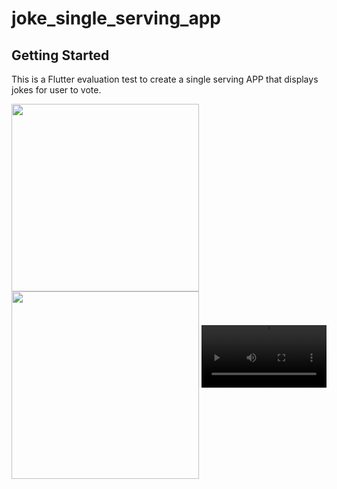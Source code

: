 # joke_single_serving_app

## Getting Started

This is a Flutter evaluation test to create a single serving APP that displays jokes for user to vote.

<img align="left" src="https://github.com/nvhuy0702/hl-assignment-nvh-mobile/assets/94905620/031727e1-7052-418b-b597-ff0f47a00845" width="300">

<img align="center" src="https://github.com/nvhuy0702/hl-assignment-nvh-mobile/assets/94905620/79ddd6c7-7e3a-4af6-a44f-809710807dc7" width="300">


<video align="right" src="https://github.com/nvhuy0702/hl-assignment-nvh-mobile/assets/94905620/31b98f19-f75e-4531-bfc5-23f81f6b9d7f" width=200/>



